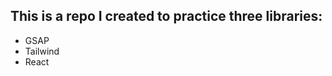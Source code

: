 ## This is a repo I created to practice three libraries:
<ul>
<li>GSAP</li>
<li>Tailwind</li>
<li>React</li>
</ul>